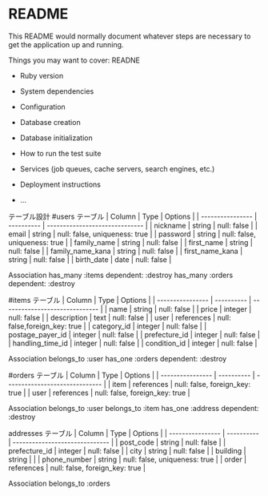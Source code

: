 # README

This README would normally document whatever steps are necessary to get the
application up and running.

Things you may want to cover:
READNE
* Ruby version

* System dependencies

* Configuration

* Database creation

* Database initialization

* How to run the test suite

* Services (job queues, cache servers, search engines, etc.)

* Deployment instructions

* ...

テーブル設計
 #users テーブル
| Column           | Type       | Options                        |
| ---------------- | ---------- | ------------------------------ |
| nickname         | string     | null: false                    |
| email            | string     | null: false, uniqueness: true  |
| password         | string     | null: false, uniqueness: true  |
| family_name      | string     | null: false                    |
| first_name       | string     | null: false                    |
| family_name_kana | string     | null: false                    |
| first_name_kana  | string     | null: false                    |
| birth_date       | date       | null: false                    |

Association
has_many :items dependent: :destroy
has_many :orders dependent: :destroy

#items テーブル
| Column           | Type       | Options                        |
| ---------------- | ---------- | ------------------------------ |
| name             | string     | null: false                    |
| price            | integer    | null: false                    |
| description      | text       | null: false                    |
| user             | references | null: false,foreign_key: true  |
| category_id      | integer    | null: false                    |
| postage_payer_id | integer    | null: false                    |
| prefecture_id    | integer    | null: false                    |
| handling_time_id | integer    | null: false                    |
| condition_id     | integer    | null: false                    |

Association
 belongs_to :user
 has_one :orders dependent: :destroy

#orders テーブル
| Column           | Type       | Options                        |
| ---------------- | ---------- | ------------------------------ |
| item             | references | null: false, foreign_key: true |
| user             | references | null: false, foreign_key: true |

Association
 belongs_to :user
 belongs_to :item
 has_one :address dependent: :destroy

addresses テーブル
| Column           | Type       | Options                        |
| ---------------- | ---------- | ------------------------------ |
| post_code        | string     | null: false                    |
| prefecture_id    | integer    | null: false                    |
| city             | string     | null: false                    |
| building         | string     |                                |
| phone_number     | string     | null: false, uniqueness: true  |
| order            | references | null: false, foreign_key: true |

Association
belongs_to :orders

